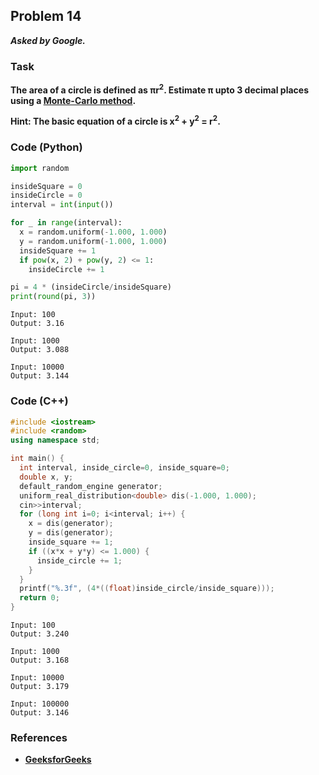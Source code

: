 ## Problem 14
***Asked by Google.***
### Task
**The area of a circle is defined as πr<sup>2</sup>. Estimate π upto 3 decimal places using a [Monte-Carlo method](https://towardsdatascience.com/an-overview-of-monte-carlo-methods-675384eb1694).**

**Hint: The basic equation of a circle is x<sup>2</sup> + y<sup>2</sup> = r<sup>2</sup>.**
### Code (Python)
```python
import random

insideSquare = 0
insideCircle = 0
interval = int(input())

for _ in range(interval):
  x = random.uniform(-1.000, 1.000)
  y = random.uniform(-1.000, 1.000)
  insideSquare += 1
  if pow(x, 2) + pow(y, 2) <= 1:
    insideCircle += 1

pi = 4 * (insideCircle/insideSquare)
print(round(pi, 3))
```
```
Input: 100
Output: 3.16

Input: 1000
Output: 3.088

Input: 10000
Output: 3.144
```
### Code (C++)
```cpp
#include <iostream>
#include <random>
using namespace std;

int main() {
  int interval, inside_circle=0, inside_square=0;
  double x, y;
  default_random_engine generator;
  uniform_real_distribution<double> dis(-1.000, 1.000);
  cin>>interval;  
  for (long int i=0; i<interval; i++) {
    x = dis(generator);
    y = dis(generator);
    inside_square += 1;
    if ((x*x + y*y) <= 1.000) {
      inside_circle += 1;
    }
  }
  printf("%.3f", (4*((float)inside_circle/inside_square)));
  return 0;
}
```
```
Input: 100
Output: 3.240

Input: 1000
Output: 3.168

Input: 10000
Output: 3.179

Input: 100000
Output: 3.146
```
### References
- **[GeeksforGeeks](https://www.geeksforgeeks.org/estimating-value-pi-using-monte-carlo/)**
